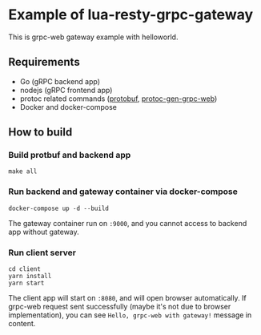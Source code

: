# Example of lua-resty-grpc-gateway

This is grpc-web gateway example with helloworld.

## Requirements

- Go (gRPC backend app)
- nodejs (gRPC frontend app)
- protoc related commands ([protobuf](https://github.com/protocolbuffers/protobuf/releases), [protoc-gen-grpc-web](https://github.com/grpc/grpc-web/releases))
- Docker and docker-compose

## How to build

### Build protbuf and backend app

```
make all
```

### Run backend and gateway container via docker-compose

```
docker-compose up -d --build
```

The gateway container run on `:9000`, and you cannot access to backend app without gateway.

### Run client server

```
cd client
yarn install
yarn start
```

The client app will start on `:8080`, and will open browser automatically.
If grpc-web request sent successfully (maybe it's not due to browser implementation), you can see `Hello, grpc-web with gateway!` message in content.
